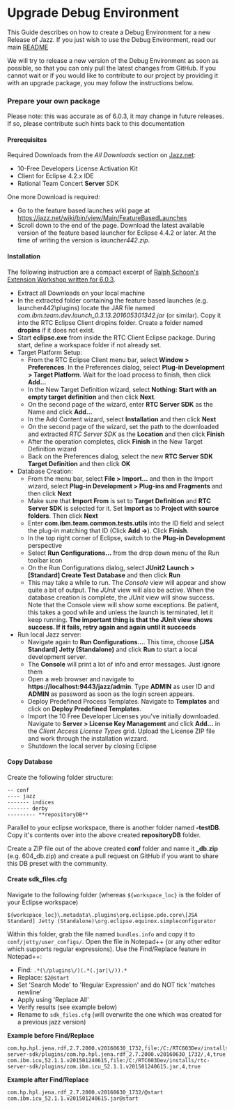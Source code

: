 # Upgrade Debug Environment
This Guide describes on how to create a Debug Environment for a new Release of Jazz. 
If you just wish to use the Debug Environment, read our main [README](https://github.com/jazz-community/jazz-debug-environment/blob/master/README.MD)

We will try to release a new version of the Debug Environment as soon as possible, so that you can only pull the latest changes from GitHub. If you cannot wait or if you would like to contribute to our project by providing it with an upgrade package, you may follow the instructions below.

### Prepare your own package
Please note: this was accurate as of 6.0.3, it may change in future releases. If so, please contribute such hints back to this documentation

#### Prerequisites
Required Downloads from the *All Downloads* section on [Jazz.net](https://jazz.net/downloads/rational-team-concert/):

- 10-Free Developers License Activation Kit
- Client for Eclipse 4.2.x IDE
- Rational Team Concert **Server** SDK 

One more Download is required:
- Go to the feature based launches wiki page at https://jazz.net/wiki/bin/view/Main/FeatureBasedLaunches
- Scroll down to the end of the page. Download the latest available version of the feature based launcher for Eclipse 4.4.2 or later. At the time of writing the version is *launcher442.zip*.

#### Installation

The following instruction are a compact excerpt of [Ralph Schoon's Extension Workshop written for 6.0.3](https://rsjazz.wordpress.com/2017/03/17/updated-rtc-extensions-workshop-for-rtc-6-0-3). 

- Extract all Downloads on your local machine
- In the extracted folder containing the feature based launches (e.g. launcher442\plugins) locate the JAR file named *com.ibm.team.dev.launch_0.3.13.201605301342.jar* (or similar). Copy it into the RTC Eclipse Client dropins folder. Create a folder named **dropins** if it does not exist.
- Start **eclipse.exe** from inside the RTC Client Eclipse package. During start, define a workspace folder if not already set.
- Target Platform Setup:
    - From the RTC Eclipse Client menu bar, select **Window > Preferences**. In the Preferences dialog, select **Plug-in Development > Target Platform**. Wait for the load process to finish, then click **Add...**
    - In the New Target Definition wizard, select **Nothing: Start with an empty target definition** and then click **Next**.
    - On the second page of the wizard, enter **RTC Server SDK** as the Name and click **Add...**
    - In the Add Content wizard, select **Installation** and then click **Next**
    - On the second page of the wizard, set the path to the downloaded and extracted *RTC Server SDK* as the **Location** and then click **Finish**
    - After the operation completes, click **Finish** in the New Target Definition wizard
    - Back on the Preferences dialog, select the new **RTC Server SDK Target Definition** and then click **OK**
- Database Creation:
    - From the menu bar, select **File > Import…** and then in the Import wizard, select **Plug-in Development > Plug-ins and Fragments** and then click **Next**
    - Make sure that **Import From** is set to **Target Definition** and **RTC Server SDK** is selected for it. Set **Import as** to **Project with source folders**. Then click **Next**
    - Enter **com.ibm.team.common.tests.utils** into the ID field and select the plug-in matching that ID (Click **Add ->**). Click **Finish**.
    - In the top right corner of Eclipse, switch to the **Plug-in Development** perspective
    - Select **Run Configurations…** from the drop down menu of the Run toolbar icon
    - On the Run Configurations dialog, select **JUnit2 Launch > [Standard] Create Test Database** and then click **Run**
    - This may take a while to run. The *Console* view will appear and show quite a bit of output. The *JUnit* view will also be active. When the database creation is complete, the *JUnit* view will show success. Note that the Console view will show some exceptions. Be patient, this takes a good while and unless the launch is terminated, let it keep running. **The important thing is that the JUnit view shows success. If it fails, retry again and again until it succeeds**
- Run local Jazz server:
    - Navigate again to **Run Configurations…**. This time, choose **[JSA Standard] Jetty (Standalone)** and click **Run** to start a local development server. 
    - The **Console** will print a lot of info and error messages. Just ignore them
    - Open a web browser and navigate to **https://localhost:9443/jazz/admin**. Type **ADMIN** as user ID and **ADMIN** as password as soon as the login screen appears.
    - Deploy Predefined Process Templates. Navigate to **Templates** and click on **Deploy Predefined Templates**.
    - Import the 10 Free Developer Licenses you've initially downloaded. Navigate to **Server > License Key Management** and click **Add...** in the *Client Access License Types* grid. Upload the License ZIP file and work through the installation wizzard.
    - Shutdown the local server by closing Eclipse
 
#### Copy Database
Create the following folder structure:
```
-- conf
---- jazz
------- indices
------- derby
--------- **repositoryDB**
```

Parallel to your eclipse workspace, there is another folder named **<your eclipse workspace>-testDB**. Copy it's contents over into the above created **repositoryDB** folder.

Create a ZIP file out of the above created **conf** folder and name it **<RTC Version>_db.zip** (e.g. 604_db.zip) and create a pull request on GitHub if you want to share this DB preset with the community.

#### Create sdk_files.cfg
Navigate to the following folder (whereas `${workspace_loc}` is the folder of your Eclipse workspace)

    ${workspace_loc}\.metadata\.plugins\org.eclipse.pde.core\[JSA Standard] Jetty (Standalone)\org.eclipse.equinox.simpleconfigurator

Within this folder, grab the file named `bundles.info` and copy it to `conf/jetty/user_configs/`. Open the file in Notepad++ (or any other editor which supports regular expressions).
Use the Find/Replace feature in Notepad++:

 - Find: `.*(\/plugins\/)(.*(.jar|\/)).*`
 - Replace: `$2@start`
 - Set 'Search Mode' to 'Regular Expression' and do NOT tick 'matches newline'
 - Apply using 'Replace All'
 - Verify results (see example below)
 - Rename to `sdk_files.cfg` (will overwrite the one which was created for a previous jazz version)

**Example before Find/Replace**
```
com.hp.hpl.jena.rdf,2.7.2000.v20160630_1732,file:/C:/RTC603Dev/installs/rtc-server-sdk/plugins/com.hp.hpl.jena.rdf_2.7.2000.v20160630_1732/,4,true
com.ibm.icu,52.1.1.v201501240615,file:/C:/RTC603Dev/installs/rtc-server-sdk/plugins/com.ibm.icu_52.1.1.v201501240615.jar,4,true
```

**Example after Find/Replace**
```
com.hp.hpl.jena.rdf_2.7.2000.v20160630_1732/@start
com.ibm.icu_52.1.1.v201501240615.jar@start
```

